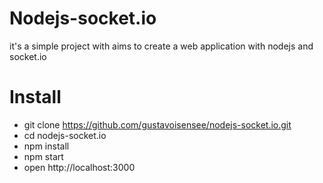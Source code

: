 # Nodejs-socket.io
it's a simple project with aims to create a web application with nodejs and socket.io

# Install
* git clone https://github.com/gustavoisensee/nodejs-socket.io.git
* cd nodejs-socket.io
* npm install
* npm start
* open http://localhost:3000
